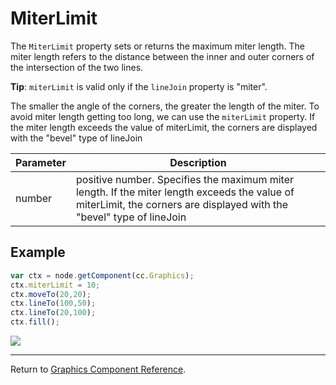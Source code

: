 # MiterLimit

The `MiterLimit` property sets or returns the maximum miter length.
The miter length refers to the distance between the inner and outer corners of the intersection of the two lines.

**Tip**: `miterLimit` is valid only if the `lineJoin` property is "miter".

The smaller the angle of the corners, the greater the length of the miter.
To avoid miter length getting too long, we can use the `miterLimit` property.
If the miter length exceeds the value of miterLimit, the corners are displayed with the "bevel" type of lineJoin

| Parameter | Description |
| -------------- | ----------- |
| number | positive number. Specifies the maximum miter length. If the miter length exceeds the value of miterLimit, the corners are displayed with the "bevel" type of lineJoin |

## Example

```javascript
var ctx = node.getComponent(cc.Graphics);
ctx.miterLimit = 10;
ctx.moveTo(20,20);
ctx.lineTo(100,50);
ctx.lineTo(20,100);
ctx.fill();
```

<a href="graphics/miterLimit.png"><img src="graphics/miterLimit.png"></a>

<hr>

Return to [Graphics Component Reference](../../components/graphics.md).
